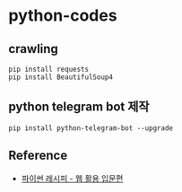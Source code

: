 # python-codes

## crawling
```shell script
pip install requests
pip install BeautifulSoup4
```

## python telegram bot 제작
```shell script
pip install python-telegram-bot --upgrade
```



## Reference
* [파이썬 레시피 - 웹 활용 입문편](https://wikidocs.net/book/2965)
